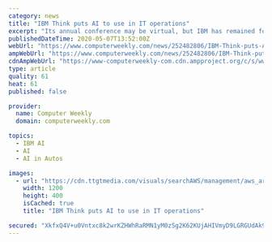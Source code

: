 ```yaml
---
category: news
title: "IBM Think puts AI to use in IT operations"
excerpt: "Its annual conference may be virtual, but IBM has remained focused on the key themes of hybrid IT, cloud and artificial intelligence."
publishedDateTime: 2020-05-07T13:52:00Z
webUrl: "https://www.computerweekly.com/news/252482806/IBM-Think-puts-AI-to-use-in-IT-operations"
ampWebUrl: "https://www.computerweekly.com/news/252482806/IBM-Think-puts-AI-to-use-in-IT-operations?amp=1"
cdnAmpWebUrl: "https://www-computerweekly-com.cdn.ampproject.org/c/s/www.computerweekly.com/news/252482806/IBM-Think-puts-AI-to-use-in-IT-operations?amp=1"
type: article
quality: 61
heat: 61
published: false

provider:
  name: Computer Weekly
  domain: computerweekly.com

topics:
  - IBM AI
  - AI
  - AI in Autos

images:
  - url: "https://cdn.ttgtmedia.com/visuals/searchAWS/management/aws_article_011.jpg"
    width: 1200
    height: 400
    isCached: true
    title: "IBM Think puts AI to use in IT operations"

secured: "XkfxQ4V+u0Vntxc8k2wrKZHWhRaRMN1yM0zSg2K62KUjAHIVmyD9LGRGUdAk9d05kysHmP4ElC1eufBxEBOa1VDr6V3G+rhr5TGI44mFc7RepsbnNccUccRaEhLZuFcrjPgMyZIiQfv4GQaC9CI21zXYgpNZkMflHXsujHs0I/MJ8PLkF/M6QFuGNDTljE87abbnb5tIJV/WZunJl5Q9dCzHlH3/sVXoyj19VLOnKr0ZgrhW/2LWnf/K9Bs/Ir20iRNv6ULm0v7JGC4gQaFWrMDa2JxheLYW6DVqMI36OkvdYwX+jxMvf6e+4XtJcEQR3TN9Rk1au2i48okJVr7z/UvsXAYRQIJqYerCIyhoQXUzVEUydbWWtXJ8VM34VwutdatzVSOz7TWE3XfLPGG2OY8LqRn7hjA8KVyDvVKcxLFCBgGN1YzK6zyrouS3tg+5gRAafDH5+B0fEywRYp/k8ldQ7zalAn9RVciOMatWKrY=;LZsL666aF7L7hnbNKVqqUw=="
---
```


